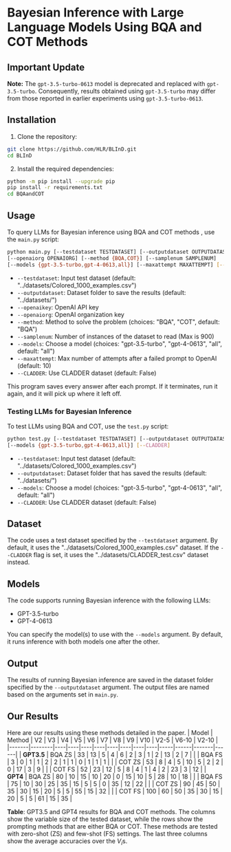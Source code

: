 # Bayesian Inference with Large Language Models Using BQA and COT Methods

## Important Update

**Note:** The `gpt-3.5-turbo-0613` model is deprecated and replaced with `gpt-3.5-turbo`. Consequently, results obtained using `gpt-3.5-turbo` may differ from those reported in earlier experiments using `gpt-3.5-turbo-0613`.


## Installation

1. Clone the repository:
```bash
git clone https://github.com/HLR/BLInD.git
cd BLInD
```
2. Install the required dependencies:
```bash
python -m pip install --upgrade pip
pip install -r requirements.txt
cd BQAandCOT
```

## Usage

To query LLMs for Bayesian inference using BQA and COT methods , use the `main.py` script:
```bash
python main.py [--testdataset TESTDATASET] [--outputdataset OUTPUTDATASET] [--openaikey OPENAIKEY]
[--openaiorg OPENAIORG] [--method {BQA,COT}] [--samplenum SAMPLENUM]
[--models {gpt-3.5-turbo,gpt-4-0613,all}] [--maxattempt MAXATTEMPT] [--CLADDER]
```

- `--testdataset`: Input test dataset (default: "../datasets/Colored_1000_examples.csv")
- `--outputdataset`: Dataset folder to save the results (default: "../datasets/")
- `--openaikey`: OpenAI API key
- `--openaiorg`: OpenAI organization key
- `--method`: Method to solve the problem (choices: "BQA", "COT", default: "BQA")
- `--samplenum`: Number of instances of the dataset to read (Max is 900)
- `--models`: Choose a model (choices: "gpt-3.5-turbo", "gpt-4-0613", "all", default: "all")
- `--maxattempt`: Max number of attempts after a failed prompt to OpenAI (default: 10)
- `--CLADDER`: Use CLADDER dataset (default: False)

This program saves every answer after each prompt. If it terminates, run it again, and it will pick up where it left off.

### Testing LLMs for Bayesian Inference


To test LLMs using BQA and COT, use the `test.py` script:
```bash
python test.py [--testdataset TESTDATASET] [--outputdataset OUTPUTDATASET]
[--models {gpt-3.5-turbo,gpt-4-0613,all}] [--CLADDER]
```
- `--testdataset`: Input test dataset (default: "../datasets/Colored_1000_examples.csv")
- `--outputdataset`: Dataset folder that has saved the results (default: "../datasets/")
- `--models`: Choose a model (choices: "gpt-3.5-turbo", "gpt-4-0613", "all", default: "all")
- `--CLADDER`: Use CLADDER dataset (default: False)

## Dataset

The code uses a test dataset specified by the `--testdataset` argument. By default, it uses the "../datasets/Colored_1000_examples.csv" dataset. If the `--CLADDER` flag is set, it uses the "../datasets/CLADDER_test.csv" dataset instead.

## Models

The code supports running Bayesian inference with the following LLMs:
- GPT-3.5-turbo
- GPT-4-0613

You can specify the model(s) to use with the `--models` argument. By default, it runs inference with both models one after the other.

## Output

The results of running Bayesian inference are saved in the dataset folder specified by the `--outputdataset` argument. The output files are named based on the arguments set in `main.py`.

## Our Results

Here are our results using these methods detailed in the paper.
| Model | Method | V2 | V3 | V4 | V5 | V6 | V7 | V8 | V9 | V10 | V2-5 | V6-10 | V2-10 |
|-------|--------|----|----|----|----|----|----|----|----|-----|------|-------|------|
| **GPT3.5** | BQA ZS | 33 | 13 | 5 | 4 | 6 | 2 | 3 | 1 | 2 | 13 | 2 | 7 |
| | BQA FS | 3 | 0 | 1 | 1 | 2 | 2 | 1 | 1 | 0 | 1 | 1 | 1 |
| | COT ZS | 53 | 8 | 4 | 5 | 10 | 5 | 2 | 2 | 0 | 17 | 3 | 9 |
| | COT FS | 52 | 23 | 12 | 5 | 8 | 4 | 1 | 4 | 2 | 23 | 3 | 12 |
| **GPT4** | BQA ZS | 80 | 10 | 15 | 10 | 20 | 0 | 15 | 10 | 5 | 28 | 10 | 18 |
| | BQA FS | 75 | 10 | 30 | 25 | 35 | 15 | 5 | 5 | 0 | 35 | 12 | 22 |
| | COT ZS | 90 | 45 | 50 | 35 | 30 | 15 | 20 | 5 | 5 | 55 | 15 | 32 |
| | COT FS | 100 | 60 | 50 | 35 | 30 | 15 | 20 | 5 | 5 | 61 | 15 | 35 |

**Table**: GPT3.5 and GPT4 results for BQA and COT methods. The columns show the variable size of the tested dataset, while the rows show the prompting methods that are either BQA or COT. These methods are tested with zero-shot (ZS) and few-shot (FS) settings. The last three columns show the average accuracies over the $V_i$s.

